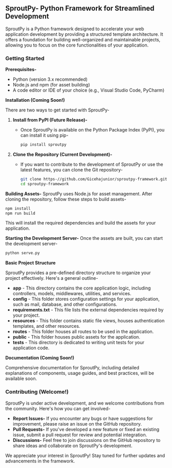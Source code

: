 ## SproutPy- Python Framework for Streamlined Development

SproutPy is a Python framework designed to accelerate your web application development by providing a structured template architecture. It offers a foundation for building well-organized and maintainable projects, allowing you to focus on the core functionalities of your application.

### Getting Started

**Prerequisites-**

* Python (version 3.x recommended)
* Node.js and npm (for asset building)
* A code editor or IDE of your choice (e.g., Visual Studio Code, PyCharm)

**Installation (Coming Soon!)**

There are two ways to get started with SproutPy-

1. **Install from PyPI (Future Release)-**
   * Once SproutPy is available on the Python Package Index (PyPI), you can install it using pip-
     
     ```bash
     pip install sproutpy
     ```

2. **Clone the Repository (Current Development)-**
   * If you want to contribute to the development of SproutPy or use the latest features, you can clone the Git repository-
     
     ```bash
     git clone https-//github.com/Gicehajunior/sproutpy-framework.git
     cd sproutpy-framework
     ```

**Building Assets-**
SproutPy uses Node.js for asset management. After cloning the repository, follow these steps to build assets-

```bash
npm install
npm run build
```

This will install the required dependencies and build the assets for your application.

**Starting the Development Server-**
Once the assets are built, you can start the development server-

```bash
python serve.py
```

**Basic Project Structure**

SproutPy provides a pre-defined directory structure to organize your project effectively. Here's a general outline-

* **app** - This directory contains the core application logic, including controllers, models, middlewares, utilities, and services.
* **config** - This folder stores configuration settings for your application, such as mail, database, and other configurations.
* **requirements.txt** - This file lists the external dependencies required by your project.
* **resources** - This folder contains static file views, houses authentication templates, and other resources.
* **routes** - This folder houses all routes to be used in the application.
* **public** - This folder houses public assets for the application.
* **tests** - This directory is dedicated to writing unit tests for your application code.

**Documentation (Coming Soon!)**

Comprehensive documentation for SproutPy, including detailed explanations of components, usage guides, and best practices, will be available soon.

### Contributing (Welcome!)

SproutPy is under active development, and we welcome contributions from the community. Here's how you can get involved-

* **Report Issues-** If you encounter any bugs or have suggestions for improvement, please raise an issue on the GitHub repository.
* **Pull Requests-** If you've developed a new feature or fixed an existing issue, submit a pull request for review and potential integration.
* **Discussions-** Feel free to join discussions on the GitHub repository to share ideas and collaborate on SproutPy's development.

We appreciate your interest in SproutPy! Stay tuned for further updates and advancements in the framework.

